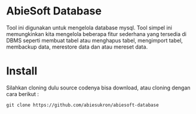 # AbieSoft Database
Tool ini digunakan untuk mengelola database mysql. Tool simpel ini memungkinkan kita mengelola beberapa fitur sederhana yang tersedia di DBMS seperti membuat tabel atau menghapus tabel, mengimport tabel, membackup data, merestore data dan atau mereset data.

# Install
Silahkan cloning dulu source codenya bisa download, atau cloning dengan cara berikut :
```
git clone https://github.com/abiesukron/abiesoft-database 
```